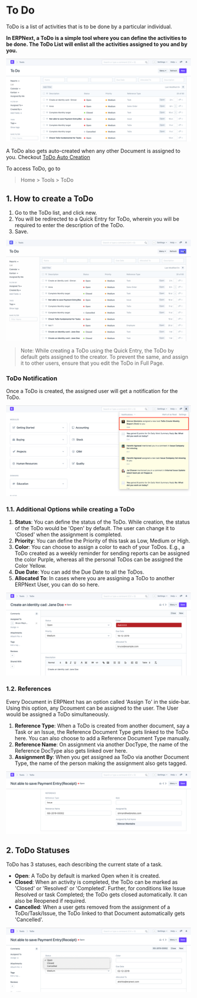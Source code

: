 
# To Do


ToDo is a list of activities that is to be done by a particular individual.


**In ERPNext, a ToDo is a simple tool where you can define the activities to be done. The ToDo List will enlist all the activities assigned to you and by you.**


![ToDo](/files/using-to-do-1.png)


A ToDo also gets auto-created when any other Document is assigned to you. Checkout [ToDo Auto Creation](/docs/v13/user/manual/en/using-erpnext/articles/todo-auto-creation)


To access ToDo, go to



> 
> Home > Tools > ToDo
> 
> 
> 


## 1. How to create a ToDo


1. Go to the ToDo list, and click new.
2. You will be redirected to a Quick Entry for ToDo, wherein you will be required to enter the description of the ToDo.
3. Save.


![ToDo](/files/using-to-do-2.gif)



> 
> Note: While creating a ToDo using the Quick Entry, the ToDo by default gets assigned to the creator. To prevent the same, and assign it to other users, ensure that you edit the ToDo in Full Page.
> 
> 
> 


### ToDo Notification


Once a ToDo is created, the assigned user will get a notification for the ToDo.


![ToDo](/files/using-todo-notification.png)


### 1.1. Additional Options while creating a ToDo


1. **Status**: You can define the status of the ToDo. While creation, the status of the ToDo would be 'Open' by default. The user can change it to 'Closed' when the assignment is completed.
2. **Priority**: You can define the Priority of this task as Low, Medium or High.
3. **Color**: You can choose to assign a color to each of your ToDos. E.g., a ToDo created as a weekly reminder for sending reports can be assigned the color Purple, whereas all the personal ToDos can be assigned the Color Yellow.
4. **Due Date**: You can add the Due Date to all the ToDos.
5. **Allocated To**: In cases where you are assigning a ToDo to another ERPNext User, you can do so here.


![ToDo](/files/using-to-do-3.png)


### 1.2. References


Every Document in ERPNext has an option called 'Assign To' in the side-bar. Using this option, any Dcoument can be assigned to the user. The User would be assigned a ToDo simultaneously.


1. **Reference Type**: When a ToDo is created from another document, say a Task or an Issue, the Reference Document Type gets linked to the ToDo here. You can also choose to add a Reference Document Type manually.
2. **Reference Name**: On assignment via another DocType, the name of the Reference DocType also gets linked over here.
3. **Assignment By**: When you get assigned aa ToDo via another Document Type, the name of the person making the assignment also gets tagged.


![ToDo](/files/using-to-do-4.png)


## 2. ToDo Statuses


ToDo has 3 statuses, each describing the current state of a task.


* **Open**: A ToDo by default is marked Open when it is created.
* **Closed**: When an activity is completed, the ToDo can be marked as 'Closed' or 'Resolved' or 'Completed'. Further, for conditions like Issue Resolved or task Completed; the ToDo gets closed automatically. It can also be Reopened if required.
* **Cancelled**: When a user gets removed from the assignment of a ToDo/Task/Issue, the ToDo linked to that Document automatically gets 'Cancelled'.


![ToDo](/files/using-to-do-5.png)



